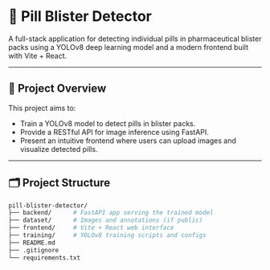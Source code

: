 # 💊 Pill Blister Detector

A full-stack application for detecting individual pills in pharmaceutical blister packs using a YOLOv8 deep learning model and a modern frontend built with Vite + React.

---

## 🚀 Project Overview

This project aims to:
- Train a YOLOv8 model to detect pills in blister packs.
- Provide a RESTful API for image inference using FastAPI.
- Present an intuitive frontend where users can upload images and visualize detected pills.

---

## 🗂️ Project Structure

```bash
pill-blister-detector/
├── backend/      # FastAPI app serving the trained model
├── dataset/      # Images and annotations (if public)
├── frontend/     # Vite + React web interface
├── training/     # YOLOv8 training scripts and configs
├── README.md
├── .gitignore
└── requirements.txt

